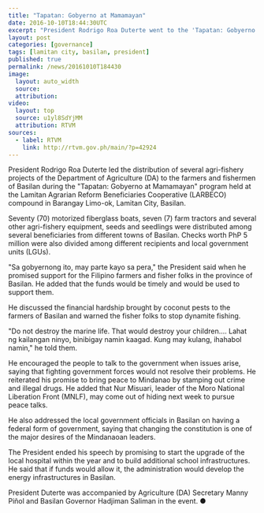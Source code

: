 ```yaml
---
title: "Tapatan: Gobyerno at Mamamayan"
date: 2016-10-10T18:44:30UTC
excerpt: "President Rodrigo Roa Duterte went to the 'Tapatan: Gobyerno at Mamamayan' program of the Department of Agriculture held at the Lamitan Agrarian Reform Beneficiaries Cooperative compound in Lamitan City, Basilan on 10 October 2016."
layout: post
categories: [governance]
tags: [lamitan city, basilan, president]
published: true
permalink: /news/20161010T184430
image:
  layout: auto_width
  source: 
  attribution: 
video:
  layout: top
  source: u1yl8SdYjMM
  attribution: RTVM
sources:
  - label: RTVM
    link: http://rtvm.gov.ph/main/?p=42924
---
```


President Rodrigo Roa Duterte led the distribution of several agri-fishery projects of the Department of Agriculture (DA) to the farmers and fishermen of Basilan during the "Tapatan: Gobyerno at Mamamayan" program held at the Lamitan Agrarian Reform Beneficiaries Cooperative (LARBECO) compound in Barangay Limo-ok, Lamitan City, Basilan.

Seventy (70) motorized fiberglass boats, seven (7) farm tractors and several other agri-fishery equipment, seeds and seedlings were distributed among several beneficiaries from different towns of Basilan. Checks worth PhP 5 million were also divided among different recipients and local government units (LGUs).

"Sa gobyernong ito, may parte kayo sa pera," the President said when he promised support for the Filipino farmers and fisher folks in the province of Basilan. He added that the funds would be timely and would be used to support them.

He discussed the financial hardship brought by coconut pests to the farmers of Basilan and warned the fisher folks to stop dynamite fishing.

"Do not destroy the marine life. That would destroy your children.... Lahat ng kailangan ninyo, binibigay namin kaagad. Kung may kulang, ihahabol namin," he told them.

He encouraged the people to talk to the government when issues arise, saying that fighting government forces would not resolve their problems. He reiterated his promise to bring peace to Mindanao by stamping out crime and illegal drugs. He added that Nur Misuari, leader of the Moro National Liberation Front (MNLF), may come out of hiding next week to pursue peace talks.

He also addressed the local government officials in Basilan on having a federal form of government, saying that changing the constitution is one of the major desires of the Mindanaoan leaders.

The President ended his speech by promising to start the upgrade of the local hospital within the year and to build additional school infrastructures. He said that if funds would allow it, the administration would develop the energy infrastructures in Basilan.

President Duterte was accompanied by Agriculture (DA) Secretary Manny Piñol and Basilan Governor Hadjiman Saliman in the event.
&#x25cf;
